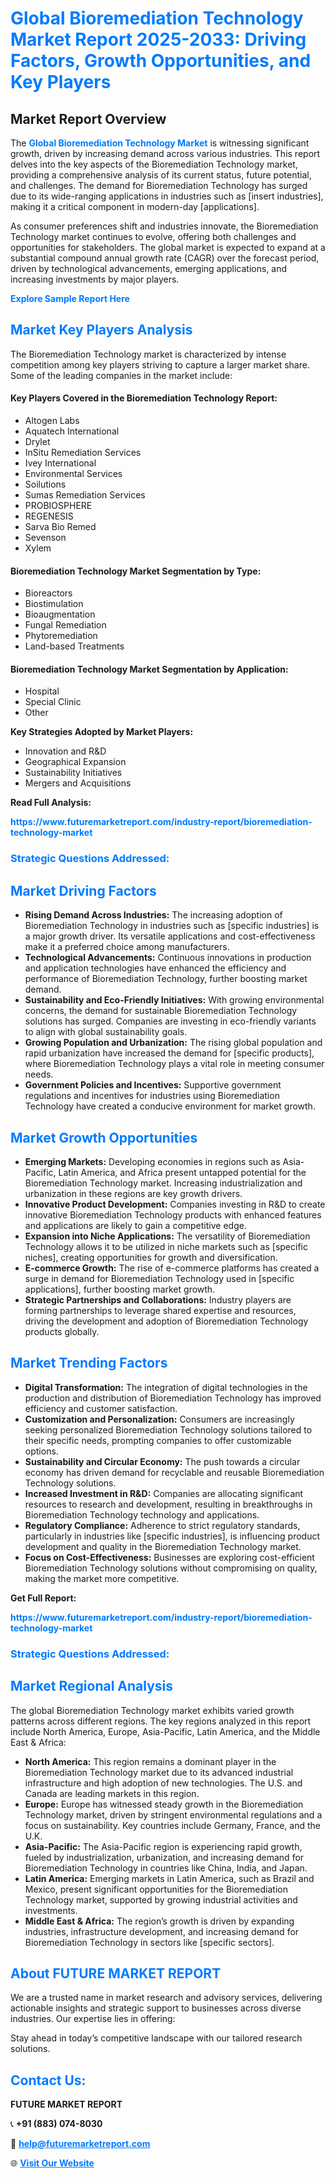 <h1 style="color: #007BFF;">Global Bioremediation Technology Market Report 2025-2033: Driving Factors, Growth Opportunities, and Key Players</h1>

<section id="overview">
<h2>Market Report Overview</h2>
<p>The <a href="https://www.futuremarketreport.com/industry-report/bioremediation-technology-market" style="color: #007BFF; text-decoration: none;"><strong>Global Bioremediation Technology Market</strong></a> is witnessing significant growth, driven by increasing demand across various industries. This report delves into the key aspects of the Bioremediation Technology market, providing a comprehensive analysis of its current status, future potential, and challenges. The demand for Bioremediation Technology has surged due to its wide-ranging applications in industries such as [insert industries], making it a critical component in modern-day [applications].</p>
<p>As consumer preferences shift and industries innovate, the Bioremediation Technology market continues to evolve, offering both challenges and opportunities for stakeholders. The global market is expected to expand at a substantial compound annual growth rate (CAGR) over the forecast period, driven by technological advancements, emerging applications, and increasing investments by major players.</p>
</section>

<section id="overview">
<p><a href="https://www.futuremarketreport.com/request-sample/reportId=90153" style="color: #007BFF; text-decoration: none;"><strong>Explore Sample Report Here</strong></a></p>
</section>

<section id="key-players">
<h2 style="color: #007BFF;">Market Key Players Analysis</h2>
<p>The Bioremediation Technology market is characterized by intense competition among key players striving to capture a larger market share. Some of the leading companies in the market include:</p>
<h4>Key Players Covered in the Bioremediation Technology Report:</h4>
<ul><li>Altogen Labs</li><li>Aquatech International</li><li>Drylet</li><li>InSitu Remediation Services</li><li>Ivey International</li><li>Environmental Services</li><li>Soilutions</li><li>Sumas Remediation Services</li><li>PROBIOSPHERE</li><li>REGENESIS</li><li>Sarva Bio Remed</li><li>Sevenson</li><li>Xylem</li></ul>
<h4>Bioremediation Technology Market Segmentation by Type:</h4>
<ul><li>Bioreactors</li><li>Biostimulation</li><li>Bioaugmentation</li><li>Fungal Remediation</li><li>Phytoremediation</li><li>Land-based Treatments</li></ul>

<h4>Bioremediation Technology Market Segmentation by Application:</h4>
<ul><li>Hospital</li><li>Special Clinic</li><li>Other</li></ul>
<p><strong>Key Strategies Adopted by Market Players:</strong></p>
<ul>
<li>Innovation and R&D</li>
<li>Geographical Expansion</li>
<li>Sustainability Initiatives</li>
<li>Mergers and Acquisitions</li>
</ul>
</section>

<section>
<p><strong>Read Full Analysis: </strong></p><a href="https://www.futuremarketreport.com/industry-report/bioremediation-technology-market" style="color: #007BFF; text-decoration: none;"><strong>https://www.futuremarketreport.com/industry-report/bioremediation-technology-market</strong></a>
<h3 style="color: #007BFF;">Strategic Questions Addressed:</h3>
</section>

<section id="driving-factors">
<h2 style="color: #007BFF;">Market Driving Factors</h2>
<ul>
<li><strong>Rising Demand Across Industries:</strong> The increasing adoption of Bioremediation Technology in industries such as [specific industries] is a major growth driver. Its versatile applications and cost-effectiveness make it a preferred choice among manufacturers.</li>
<li><strong>Technological Advancements:</strong> Continuous innovations in production and application technologies have enhanced the efficiency and performance of Bioremediation Technology, further boosting market demand.</li>
<li><strong>Sustainability and Eco-Friendly Initiatives:</strong> With growing environmental concerns, the demand for sustainable Bioremediation Technology solutions has surged. Companies are investing in eco-friendly variants to align with global sustainability goals.</li>
<li><strong>Growing Population and Urbanization:</strong> The rising global population and rapid urbanization have increased the demand for [specific products], where Bioremediation Technology plays a vital role in meeting consumer needs.</li>
<li><strong>Government Policies and Incentives:</strong> Supportive government regulations and incentives for industries using Bioremediation Technology have created a conducive environment for market growth.</li>
</ul>
</section>

<section id="growth-opportunities">
<h2 style="color: #007BFF;">Market Growth Opportunities</h2>
<ul>
<li><strong>Emerging Markets:</strong> Developing economies in regions such as Asia-Pacific, Latin America, and Africa present untapped potential for the Bioremediation Technology market. Increasing industrialization and urbanization in these regions are key growth drivers.</li>
<li><strong>Innovative Product Development:</strong> Companies investing in R&D to create innovative Bioremediation Technology products with enhanced features and applications are likely to gain a competitive edge.</li>
<li><strong>Expansion into Niche Applications:</strong> The versatility of Bioremediation Technology allows it to be utilized in niche markets such as [specific niches], creating opportunities for growth and diversification.</li>
<li><strong>E-commerce Growth:</strong> The rise of e-commerce platforms has created a surge in demand for Bioremediation Technology used in [specific applications], further boosting market growth.</li>
<li><strong>Strategic Partnerships and Collaborations:</strong> Industry players are forming partnerships to leverage shared expertise and resources, driving the development and adoption of Bioremediation Technology products globally.</li>
</ul>
</section>

<section id="trending-factors">
<h2 style="color: #007BFF;">Market Trending Factors</h2>
<ul>
<li><strong>Digital Transformation:</strong> The integration of digital technologies in the production and distribution of Bioremediation Technology has improved efficiency and customer satisfaction.</li>
<li><strong>Customization and Personalization:</strong> Consumers are increasingly seeking personalized Bioremediation Technology solutions tailored to their specific needs, prompting companies to offer customizable options.</li>
<li><strong>Sustainability and Circular Economy:</strong> The push towards a circular economy has driven demand for recyclable and reusable Bioremediation Technology solutions.</li>
<li><strong>Increased Investment in R&D:</strong> Companies are allocating significant resources to research and development, resulting in breakthroughs in Bioremediation Technology technology and applications.</li>
<li><strong>Regulatory Compliance:</strong> Adherence to strict regulatory standards, particularly in industries like [specific industries], is influencing product development and quality in the Bioremediation Technology market.</li>
<li><strong>Focus on Cost-Effectiveness:</strong> Businesses are exploring cost-efficient Bioremediation Technology solutions without compromising on quality, making the market more competitive.</li>
</ul>
</section>

<section>
<p><strong>Get Full Report: </strong></p><a href="https://www.futuremarketreport.com/industry-report/bioremediation-technology-market" style="color: #007BFF; text-decoration: none;"><strong>https://www.futuremarketreport.com/industry-report/bioremediation-technology-market</strong></a>
<h3 style="color: #007BFF;">Strategic Questions Addressed:</h3>
</section>


<section id="regional-analysis">
<h2 style="color: #007BFF;">Market Regional Analysis</h2>
<p>The global Bioremediation Technology market exhibits varied growth patterns across different regions. The key regions analyzed in this report include North America, Europe, Asia-Pacific, Latin America, and the Middle East & Africa:</p>
<ul>
<li><strong>North America:</strong> This region remains a dominant player in the Bioremediation Technology market due to its advanced industrial infrastructure and high adoption of new technologies. The U.S. and Canada are leading markets in this region.</li>
<li><strong>Europe:</strong> Europe has witnessed steady growth in the Bioremediation Technology market, driven by stringent environmental regulations and a focus on sustainability. Key countries include Germany, France, and the U.K.</li>
<li><strong>Asia-Pacific:</strong> The Asia-Pacific region is experiencing rapid growth, fueled by industrialization, urbanization, and increasing demand for Bioremediation Technology in countries like China, India, and Japan.</li>
<li><strong>Latin America:</strong> Emerging markets in Latin America, such as Brazil and Mexico, present significant opportunities for the Bioremediation Technology market, supported by growing industrial activities and investments.</li>
<li><strong>Middle East & Africa:</strong> The region’s growth is driven by expanding industries, infrastructure development, and increasing demand for Bioremediation Technology in sectors like [specific sectors].</li>
</ul>
</section>

<footer>
<h2 style="color: #007BFF;">About FUTURE MARKET REPORT</h2>
<p>We are a trusted name in market research and advisory services, delivering actionable insights and strategic support to businesses across diverse industries. Our expertise lies in offering:</p>

<p>Stay ahead in today’s competitive landscape with our tailored research solutions.</p>

<h2 style="color: #007BFF;">Contact Us:</h2>
<p><strong>FUTURE MARKET REPORT</strong></p>
<p>📞 <strong>+91 (883) 074-8030</strong></p>
<p>📧 <strong><a href="mailto:help@futuremarketreport.com" style="color: #007BFF;">help@futuremarketreport.com</a></strong></p>
<p>🌐 <strong><a href="https://www.futuremarketreport.com/" style="color: #007BFF;">Visit Our Website</a></strong></p>
</footer>